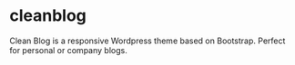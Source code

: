 cleanblog
=========

Clean Blog is a responsive Wordpress theme based on Bootstrap. Perfect for personal or company blogs.
